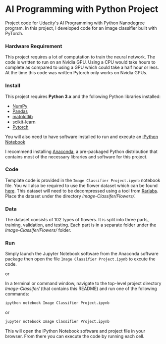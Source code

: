 # AI Programming with Python Project

Project code for Udacity's AI Programming with Python Nanodegree program. In this project, I developed code for an image classifier built with PyTorch.

### Hardware Requirement
This project requires a lot of computation to train the neural network. The code is written to run on an Nvidia GPU. Using a CPU would take hours to complete as compared to using a GPU which could take a half hour or less. At the time this code was written Pytorch only works on Nvidia GPUs.

### Install

This project requires **Python 3.x** and the following Python libraries installed:

- [NumPy](http://www.numpy.org/)
- [Pandas](http://pandas.pydata.org)
- [matplotlib](http://matplotlib.org/)
- [scikit-learn](http://scikit-learn.org/stable/)
- [Pytorch](https://pytorch.org/)

You will also need to have software installed to run and execute an [iPython Notebook](http://ipython.org/notebook.html)

I recommend installing [Anaconda](https://www.continuum.io/downloads), a pre-packaged Python distribution that contains most of the necessary libraries and software for this project.

### Code

Template code is provided in the `Image Classifier Project.ipynb` notebook file. You will also be required to use the flower dataset which can be found [here](https://s3.amazonaws.com/content.udacity-data.com/nd089/flower_data.tar.gz). This dataset will need to be decompressed using a tool from [Rarlabs](https://www.rarlab.com/download.htm). Place the dataset under the directory _Image-Classifer/Flowers/_.

### Data

The dataset consists of 102 types of flowers. It is split into three parts, training, validation, and testing. Each part is in a separate folder under the _Image-Classifer/Flowers/_ folder.

### Run

Simply launch the Jupyter Notebook software from the Anaconda software package then open the file `Image Classifier Project.ipynb` to excute the code.

or

In a terminal or command window, navigate to the top-level project directory _Image-Classifer/_ (that contains this README) and run one of the following commands:

```bash
ipython notebook Image Classifier Project.ipynb
```  
or
```bash
jupyter notebook Image Classifier Project.ipynb
```

This will open the iPython Notebook software and project file in your browser. From there you can execute the code by running each cell.
